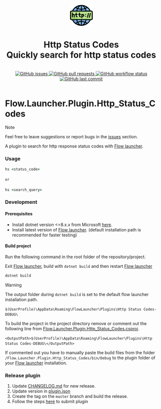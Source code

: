 <div align="center">
  <img src="Flow.Launcher.Plugin.Http_Status_Codes/Images/icon.png" alt="Shortcuts logo" width="75">  
  
<h1>Http Status Codes <br> Quickly search for http status codes</h1>
  <br>
</div>


<div align="center">
   <div>
      <a href="https://github.com/tho-myr/Flow.Launcher.Plugin.Http_Status_Codes/issues">
         <img src="https://img.shields.io/github/issues/tho-myr/Flow.Launcher.Plugin.Http_Status_Codes" alt="GitHub issues">
      </a>
      <a href="https://github.com/tho-myr/Flow.Launcher.Plugin.Http_Status_Codes/pulls">
         <img src="https://img.shields.io/github/issues-pr/tho-myr/Flow.Launcher.Plugin.Http_Status_Codes" alt="GitHub pull requests">
      </a>
      <a href="https://github.com/tho-myr/Flow.Launcher.Plugin.Http_Status_Codes/actions/workflows/release.yml">
         <img src="https://img.shields.io/github/actions/workflow/status/tho-myr/Flow.Launcher.Plugin.Http_Status_Codes/release.yml?branch=master" alt="GitHub workflow status">
      </a>
      <a href="https://github.com/tho-myr/Flow.Launcher.Plugin.Http_Status_Codes/commits">
         <img src="https://img.shields.io/github/last-commit/tho-myr/Flow.Launcher.Plugin.Http_Status_Codes" alt="GitHub last commit">
      </a>
   </div>
</div>

<br>

Flow.Launcher.Plugin.Http_Status_Codes
==================

> [!NOTE]
>
> Feel free to leave suggestions or report bugs in
> the [issues](https://github.com/tho-myr/Flow.Launcher.Plugin.Http_Status_Codes/issues) section.

A plugin to search for http response status codes with [Flow launcher](https://github.com/Flow-Launcher/Flow.Launcher).


### Usage

```cmd
hs <status_code>

or

hs <search_query>
```

### Development

#### Prerequisites

- Install dotnet version <=8.x.x from Microsoft [here](https://dotnet.microsoft.com/en-us/download). 
- Install latest version of [Flow launcher](https://github.com/Flow-Launcher/Flow.Launcher). (default installation path is recommended for faster testing)

#### Build project

Run the following command in the root folder of the repository/project.

Exit [Flow launcher](https://github.com/Flow-Launcher/Flow.Launcher), build with `dotnet build` 
and then restart [Flow launcher](https://github.com/Flow-Launcher/Flow.Launcher)

```cmd
dotnet build
```

> [!WARNING]
> The output folder during `dotnet build` is set to the default flow launcher installation path.
> 
> ```$(UserProfile)\AppData\Roaming\FlowLauncher\Plugins\Http Status Codes-DEBUG\```
>
> To build the project in the project directory remove or comment out the following line from [Flow.Launcher.Plugin.Http_Status_Codes.csproj](Flow.Launcher.Plugin.Http_Status_Codes/Flow.Launcher.Plugin.Http_Status_Codes.csproj).
>
> ```<OutputPath>$(UserProfile)\AppData\Roaming\FlowLauncher\Plugins\Http Status Codes-DEBUG\</OutputPath>```
>
> If commented out you have to manually paste the build files from the folder `/Flow.Launcher.Plugin.Http_Status_Codes/bin/Debug` to the plugin folder of your [Flow launcher](https://github.com/Flow-Launcher/Flow.Launcher) installation.

### Release plugin

1. Update [CHANGELOG.md](CHANGELOG.md) for new release.
2. Update version in [plugin.json](Flow.Launcher.Plugin.Http_Status_Codes/plugin.json)
3. Create the tag on the `master` branch and build the release.
4. Follow the steps [here](https://github.com/Flow-Launcher/Flow.Launcher.PluginsManifest?tab=readme-ov-file#how-to-submit-your-plugin) to submit plugin 